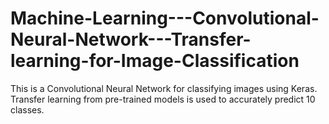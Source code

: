 # Machine-Learning---Convolutional-Neural-Network---Transfer-learning-for-Image-Classification
This is a Convolutional Neural Network for classifying images using Keras. Transfer learning from pre-trained models is used to accurately predict 10 classes.
